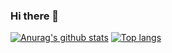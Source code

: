 ### Hi there 👋

<!--
**lighterEB/lighterEB** is a ✨ _special_ ✨ repository because its `README.md` (this file) appears on your GitHub profile.

Here are some ideas to get you started:

- 🔭 I’m currently working on ...
- 🌱 I’m currently learning ...
- 👯 I’m looking to collaborate on ...
- 🤔 I’m looking for help with ...
- 💬 Ask me about ...
- 📫 How to reach me: ...
- 😄 Pronouns: ...
- ⚡ Fun fact: ...
-->

<span>[![Anurag's github stats](https://github-readme-stats.vercel.app/api?username=lighterEB&show_icons=true&theme=react)]()
[![Top langs](https://github-readme-stats.vercel.app/api/top-langs/?username=lighterEB&size_weight=0.5&count_weight=0.5&layout=pie&show_icons=true&theme=react)]()</span>



